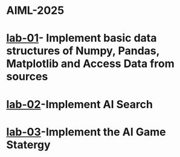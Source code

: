 # AIML-2025
# [lab-01](https://colab.research.google.com/drive/1tb2u_7lY0P0FJ1aDwi2CCiZK_JWoFWU7#scrollTo=8B68J8tbXtDy)- Implement basic data structures of Numpy, Pandas, Matplotlib and Access Data from sources
# [lab-02](https://colab.research.google.com/drive/1DGfEpztO_byo5wuhHoQLv4vPU7EpjMgL#scrollTo=PHqoJtjELFBv)-Implement AI Search
# [lab-03]()-Implement the AI Game Statergy
